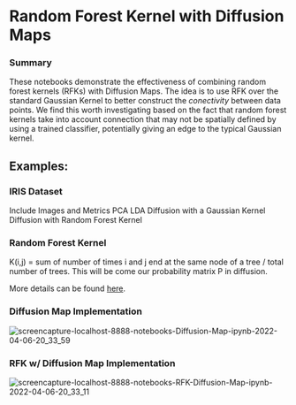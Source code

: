 # Random Forest Kernel with Diffusion Maps

### Summary
These notebooks demonstrate the effectiveness of combining random forest kernels (RFKs) with Diffusion Maps. The idea is to use RFK over the standard Gaussian Kernel to better construct the _conectivity_ between data points.
We find this worth investigating based on the fact that random forest kernels take into account connection that may not be spatially defined by using a trained classifier, potentially giving an edge to the 
typical Gaussian kernel.

## Examples:
### IRIS Dataset
Include Images and Metrics
PCA
LDA
Diffusion with a Gaussian Kernel
Diffusion with Random Forest Kernel

### Random Forest Kernel
K(i,j) = sum of number of times i and j end at the same node of a tree / total number of trees. 
This will be come our probability matrix P in diffusion.

More details can be found [here](https://rmarcus.info/blog/2017/10/04/rfk.html).

### Diffusion Map Implementation
![screencapture-localhost-8888-notebooks-Diffusion-Map-ipynb-2022-04-06-20_33_59](https://user-images.githubusercontent.com/8800441/162115038-bc42adf8-97f8-4903-8481-c2c4ddf2e261.png)

### RFK w/ Diffusion Map Implementation
![screencapture-localhost-8888-notebooks-RFK-Diffusion-Map-ipynb-2022-04-06-20_33_11](https://user-images.githubusercontent.com/8800441/162114933-376a0850-c2d0-4185-824d-85d5147f1415.png)

